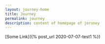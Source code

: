 ```yaml
---
layout: journey-home
title: Journey
permalink: journey
description: content of homepage of joruney
---
```


[Some Link]({% post_url 2020-07-07-test1 %})
